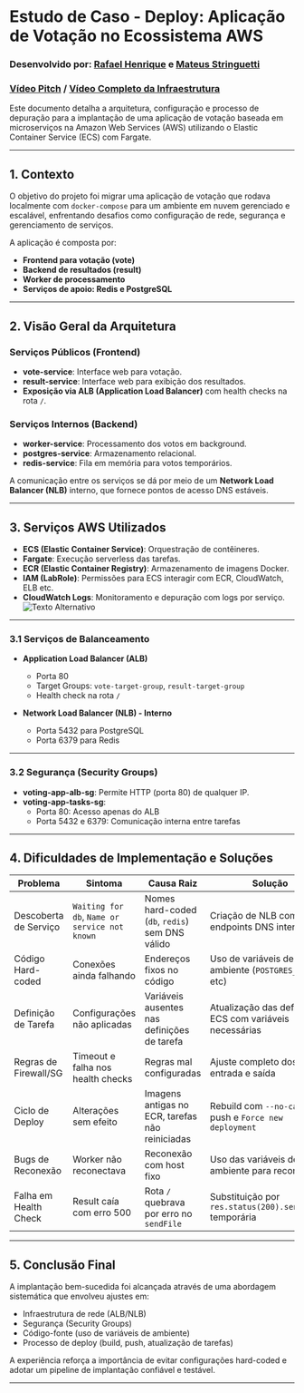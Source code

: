 # Estudo de Caso - Deploy: Aplicação de Votação no Ecossistema AWS

### Desenvolvido por: [Rafael Henrique](https://github.com/rafaelhgreco) e [Mateus Stringuetti](https://github.com/Mstringacode)
### [Vídeo Pitch](https://www.youtube.com/watch?v=x_9FeVdQWXY) / [Vídeo Completo da Infraestrutura](https://youtu.be/5UdtWNGL64Q)
Este documento detalha a arquitetura, configuração e processo de depuração para a implantação de uma aplicação de votação baseada em microserviços na Amazon Web Services (AWS) utilizando o Elastic Container Service (ECS) com Fargate.

---

## 1. Contexto

O objetivo do projeto foi migrar uma aplicação de votação que rodava localmente com `docker-compose` para um ambiente em nuvem gerenciado e escalável, enfrentando desafios como configuração de rede, segurança e gerenciamento de serviços.

A aplicação é composta por:

- **Frontend para votação (vote)**
- **Backend de resultados (result)**
- **Worker de processamento**
- **Serviços de apoio: Redis e PostgreSQL**

---

## 2. Visão Geral da Arquitetura

### Serviços Públicos (Frontend)

- **vote-service**: Interface web para votação.
- **result-service**: Interface web para exibição dos resultados.
- **Exposição via ALB (Application Load Balancer)** com health checks na rota `/`.


### Serviços Internos (Backend)

- **worker-service**: Processamento dos votos em background.
- **postgres-service**: Armazenamento relacional.
- **redis-service**: Fila em memória para votos temporários.

A comunicação entre os serviços se dá por meio de um **Network Load Balancer (NLB)** interno, que fornece pontos de acesso DNS estáveis.

---

## 3. Serviços AWS Utilizados

- **ECS (Elastic Container Service)**: Orquestração de contêineres.
- **Fargate**: Execução serverless das tarefas.
- **ECR (Elastic Container Registry)**: Armazenamento de imagens Docker.
- **IAM (LabRole)**: Permissões para ECS interagir com ECR, CloudWatch, ELB etc.
- **CloudWatch Logs**: Monitoramento e depuração com logs por serviço.
![Texto Alternativo](https://i.imgur.com/6ukHx3b.png)
---

### 3.1 Serviços de Balanceamento

- **Application Load Balancer (ALB)**
  - Porta 80
  - Target Groups: `vote-target-group`, `result-target-group`
  - Health check na rota `/`

- **Network Load Balancer (NLB) - Interno**
  - Porta 5432 para PostgreSQL
  - Porta 6379 para Redis

---

### 3.2 Segurança (Security Groups)

- **voting-app-alb-sg**: Permite HTTP (porta 80) de qualquer IP.
- **voting-app-tasks-sg**:
  - Porta 80: Acesso apenas do ALB
  - Porta 5432 e 6379: Comunicação interna entre tarefas

---

## 4. Dificuldades de Implementação e Soluções

| Problema                     | Sintoma                                      | Causa Raiz                                           | Solução                                                   |
|-----------------------------|----------------------------------------------|------------------------------------------------------|-----------------------------------------------------------|
| Descoberta de Serviço       | `Waiting for db`, `Name or service not known`| Nomes hard-coded (`db`, `redis`) sem DNS válido      | Criação de NLB com endpoints DNS internos                 |
| Código Hard-coded           | Conexões ainda falhando                      | Endereços fixos no código                            | Uso de variáveis de ambiente (`POSTGRES_HOST`, etc)      |
| Definição de Tarefa         | Configurações não aplicadas                  | Variáveis ausentes nas definições de tarefa          | Atualização das definições ECS com variáveis necessárias |
| Regras de Firewall/SG       | Timeout e falha nos health checks            | Regras mal configuradas                              | Ajuste completo dos SGs de entrada e saída                |
| Ciclo de Deploy             | Alterações sem efeito                        | Imagens antigas no ECR, tarefas não reiniciadas      | Rebuild com `--no-cache`, push e `Force new deployment`  |
| Bugs de Reconexão           | Worker não reconectava                       | Reconexão com host fixo                              | Uso das variáveis de ambiente para reconectar            |
| Falha em Health Check       | Result caía com erro 500                     | Rota `/` quebrava por erro no `sendFile`             | Substituição por `res.status(200).send("OK")` temporária |

---

## 5. Conclusão Final

A implantação bem-sucedida foi alcançada através de uma abordagem sistemática que envolveu ajustes em:

- Infraestrutura de rede (ALB/NLB)
- Segurança (Security Groups)
- Código-fonte (uso de variáveis de ambiente)
- Processo de deploy (build, push, atualização de tarefas)

A experiência reforça a importância de evitar configurações hard-coded e adotar um pipeline de implantação confiável e testável.

---

